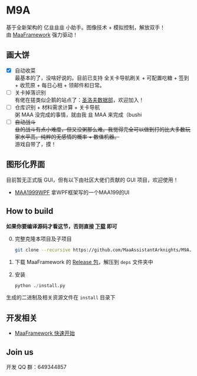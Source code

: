 # M9A

基于全新架构的 亿韭韭韭 小助手。图像技术 + 模拟控制，解放双手！  
由 [MaaFramework](https://github.com/MaaAssistantArknights/MaaFramework) 强力驱动！

## 画大饼

- [x] 自动收菜  
  最基本的了，没啥好说的。目前已支持 全关卡导航刷关 + 可配置吃糖 + 签到 + 收荒原 + 每日心相 + 领邮件和日常。
- [ ] 关卡掉落识别  
  有佬在搓类似企鹅的站点了：[圣洛夫数据部](https://github.com/St-Pavlov-Data-Department)，欢迎加入！
- [ ] 仓库识别 + 材料需求计算 + 关卡导航  
  粥 MAA 没完成的事情，就由我 韭 MAA 来完成（bushi
- [ ] ~~自动战斗~~  
  ~~韭的战斗有点小难度，但又没粥那么难。我觉得完全可以做到打的比大多数玩家水平高，纯粹的无感情的概率 + 数值机器。~~  
  游戏自带了，摸！

## 图形化界面

目前暂无正式版 GUI，但有以下由社区大佬们贡献的 GUI 项目，欢迎使用！

- [MAA1999WPF](https://github.com/MLAcookie/MAA1999WPF) 拿WPF框架写的一个MAA199的UI

## How to build

**如果你要编译源码才看这节，否则直接 [下载](https://github.com/MaaAssistantArknights/M9A/releases) 即可**

0. 完整克隆本项目及子项目

    ```bash
    git clone --recursive https://github.com/MaaAssistantArknights/M9A.git
    ```

1. 下载 MaaFramework 的 [Release 包](https://github.com/MaaAssistantArknights/MaaFramework/releases)，解压到 `deps` 文件夹中
2. 安装

    ```python
    python ./install.py
    ```

生成的二进制及相关资源文件在 `install` 目录下

## 开发相关

- [MaaFramework 快速开始](https://github.com/MaaAssistantArknights/MaaFramework/blob/main/docs/zh_cn/1.1-%E5%BF%AB%E9%80%9F%E5%BC%80%E5%A7%8B.md)

## Join us

开发 QQ 群：649344857
